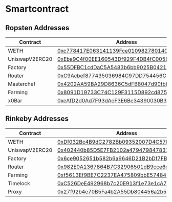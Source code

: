 # Smartcontract

## Ropsten Addresses

| Contract | Address |
| ------ | ------ |
| WETH | [0xc778417E063141139Fce010982780140Aa0cD5Ab][weth-ropsten]  |
| UniswapV2ERC20 | [0xEba9C4f00EE160543Df929F4DB4fC005B12e40D5][UniswapV2ERC20-ropsten] |
| Factory | [0x55DFBC1cdDaC5A5483b6bb9025B04212CEf4a92d][factory-ropsten] |
| Router | [0xC9Acbef877435036984C97DD754456C33F3a0194][router-ropsten] |
| Masterchef | [0x4202AA59BA29D8636C5dFB8047d90fbff4981dc0][masterchef-ropsten] |
| Farming | [0x8091D19733C74C129F3115D892cd875281267f26 ][farming-ropsten] |
| x0Bar | [0xeAfD2d0Ad7F93dAeF3E6Be34390030B39db7cCa3][x0bar-ropsten] |

## Rinkeby Addresses

| Contract | Address |
| ------ | ------ |
| WETH | [0xDf032Bc4B9dC2782Bb09352007D4C57B75160B15][weth-rinkeby]  |
| UniswapV2ERC20 | [0x402440b85D5E7FB2102a4794798478373f88BcAA][UniswapV2ERC20-rinkeby] |
| Factory | [0x6ce9052651b582b6a9646D21B2bDf7FB529C4EdC][factory-rinkeby] |
| Router | [0x982E0A1367864B7C32906501dB9cce6cAdFB0E1a][router-rinkeby] |
| Farming | [0xf5613Ef9BE7C2237EA475809bbE57484D2A71D16][farming-rinkeby] |
| Timelock | [0xC526DeE492968b7c20E913f1e73e1cA71915BC00][timelock-rinkeby] |
| Proxy | [0x27f92b4e70B5Fa4b2A55Db804456a2b5ca1B459C][proxy-rinkeby] |

   [UniswapV2ERC20-ropsten]: <https://ropsten.etherscan.io/address/0xEba9C4f00EE160543Df929F4DB4fC005B12e40D5>
   [weth-ropsten]: <https://ropsten.etherscan.io/address/0xc778417E063141139Fce010982780140Aa0cD5Ab>
   [factory-ropsten]: <https://ropsten.etherscan.io/address/0x55DFBC1cdDaC5A5483b6bb9025B04212CEf4a92d>
   [router-ropsten]: <https://ropsten.etherscan.io/address/0xC9Acbef877435036984C97DD754456C33F3a0194>
   [masterchef-ropsten]: <https://ropsten.etherscan.io/address/0x4202AA59BA29D8636C5dFB8047d90fbff4981dc0>
   [farming-ropsten]: <https://ropsten.etherscan.io/address/0x8091D19733C74C129F3115D892cd875281267f26 >
   [x0bar-ropsten]: <https://ropsten.etherscan.io/address/0xeAfD2d0Ad7F93dAeF3E6Be34390030B39db7cCa3>
   
   [UniswapV2ERC20-rinkeby]: <https://rinkeby.etherscan.io/address/0x402440b85D5E7FB2102a4794798478373f88BcAA>
   [weth-rinkeby]: <https://rinkeby.etherscan.io/address/0xDf032Bc4B9dC2782Bb09352007D4C57B75160B15>
   [factory-rinkeby]: <https://rinkeby.etherscan.io/address/0x6ce9052651b582b6a9646D21B2bDf7FB529C4EdC>
   [router-rinkeby]: <https://rinkeby.etherscan.io/address/0x982E0A1367864B7C32906501dB9cce6cAdFB0E1a>
   [farming-rinkeby]: <https://rinkeby.etherscan.io/address/0xf5613Ef9BE7C2237EA475809bbE57484D2A71D16>
   [timelock-rinkeby]: <https://rinkeby.etherscan.io/address/0xC526DeE492968b7c20E913f1e73e1cA71915BC00>
   [proxy-rinkeby]: <https://rinkeby.etherscan.io/address/0x27f92b4e70B5Fa4b2A55Db804456a2b5ca1B459C>
   